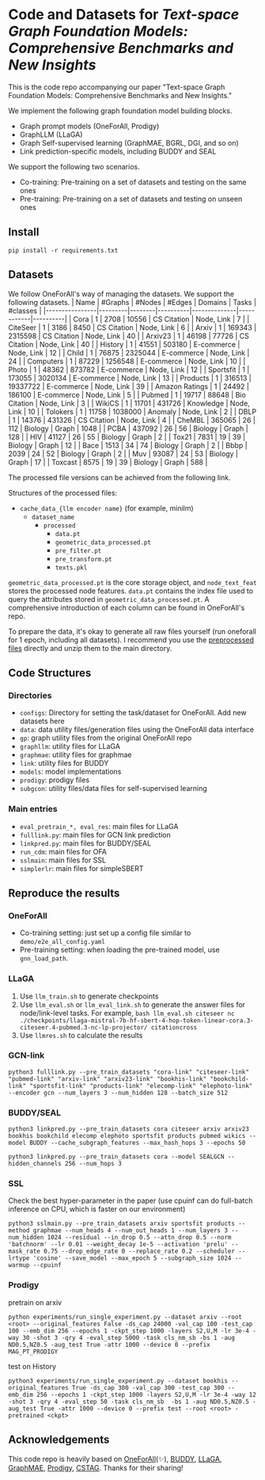 # Code and Datasets for *Text-space Graph Foundation Models: Comprehensive Benchmarks and New Insights*

This is the code repo accompanying our paper "Text-space Graph Foundation Models: Comprehensive Benchmarks and New Insights."

We implement the following graph foundation model building blocks.

* Graph prompt models (OneForAll, Prodigy)
* GraphLLM (LLaGA)
* Graph Self-supervised learning (GraphMAE, BGRL, DGI, and so on)
* Link prediction-specific models, including BUDDY and SEAL

We support the following two scenarios.

* Co-training: Pre-training on a set of datasets and testing on the same ones
* Pre-training: Pre-training on a set of datasets and testing on unseen ones

## Install

``` 
pip install -r requirements.txt
```

## Datasets

We follow OneForAll's way of managing the datasets. We support the following datasets. 
| Name           | #Graphs | #Nodes | #Edges   | Domains      | Tasks      | #classes |
|----------------|---------|--------|----------|--------------|------------|----------|
| Cora           | 1       | 2708   | 10556    | CS Citation  | Node, Link | 7        |
| CiteSeer       | 1       | 3186   | 8450     | CS Citation  | Node, Link | 6        |
| Arxiv          | 1       | 169343 | 2315598  | CS Citation  | Node, Link | 40       |
| Arxiv23        | 1       | 46198  | 77726    | CS Citation  | Node, Link | 40       |
| History        | 1       | 41551  | 503180   | E-commerce   | Node, Link | 12       |
| Child          | 1       | 76875  | 2325044  | E-commerce   | Node, Link | 24       |
| Computers      | 1       | 87229  | 1256548  | E-commerce   | Node, Link | 10       |
| Photo          | 1       | 48362  | 873782   | E-commerce   | Node, Link | 12       |
| Sportsfit      | 1       | 173055 | 3020134  | E-commerce   | Node, Link | 13       |
| Products       | 1       | 316513 | 19337722 | E-commerce   | Node, Link | 39       |
| Amazon Ratings | 1       | 24492  | 186100   | E-commerce   | Node, Link | 5        |
| Pubmed         | 1       | 19717  | 88648    | Bio Citation | Node, Link | 3        |
| WikiCS         | 1       | 11701  | 431726   | Knowledge    | Node, Link | 10       |
| Tolokers       | 1       | 11758  | 1038000  | Anomaly      | Node, Link | 2        |
| DBLP           | 1       | 14376  | 431326   | CS Citation  | Node, Link | 4        |
| CheMBL         | 365065  | 26     | 112      | Biology      | Graph      | 1048     |
| PCBA           | 437092  | 26     | 56       | Biology      | Graph      | 128      |
| HIV            | 41127   | 26     | 55       | Biology      | Graph      | 2        |
| Tox21          | 7831    | 19     | 39       | Biology      | Graph      | 12       |
| Bace           | 1513    | 34     | 74       | Biology      | Graph      | 2        |
| Bbbp           | 2039    | 24     | 52       | Biology      | Graph      | 2        |
| Muv            | 93087   | 24     | 53       | Biology      | Graph      | 17       |
| Toxcast        | 8575    | 19     | 39       | Biology      | Graph      | 588      |

The processed file versions can be achieved from the following link.

Structures of the processed files:
* `cache_data_{llm encoder name}` (for example, minilm)
  * `dataset_name`
    * `processed`
      * `data.pt`
      * `geometric_data_processed.pt`
      * `pre_filter.pt`
      * `pre_transform.pt`
      * `texts.pkl`

`geometric_data_processed.pt` is the core storage object, and `node_text_feat` stores the processed node features.
`data.pt` contains the index file used to query the attributes stored in `geometric_data_processed.pt`.
A comprehensive introduction of each column can be found in OneForAll's repo. 

To prepare the data, it's okay to generate all raw files yourself (run oneforall for 1 epoch, including all datasets). I recommend you use the [preprocessed files](https://huggingface.co/datasets/zkchen/tsgfm/blob/main/minilmdata.zip) directly and unzip them to the main directory. 


## Code Structures

### Directories

* `configs`: Directory for setting the task/dataset for OneForAll. Add new datasets here
* `data`: data utility files/generation files using the OneForAll data interface
* `gp`: graph utility files from the original OneForAll repo
* `graphllm`: utility files for LLaGA
* `graphmae`: utility files for graphmae
* `link`: utility files for BUDDY
* `models`: model implementations
* `prodigy`: prodigy files
* `subgcon`: utility files/data files for self-supervised learning

### Main entries

* `eval_pretrain_*, eval_res`: main files for LLaGA
* `fulllink.py`: main files for GCN link prediction
* `linkpred.py`: main files for BUDDY/SEAL
* `run_cdm`: main files for OFA
* `sslmain`: main files for SSL
* `simplerlr`: main files for simpleSBERT





## Reproduce the results

### OneForAll
* Co-training setting: just set up a config file similar to `demo/e2e_all_config.yaml`
* Pre-training setting: when loading the pre-trained model, use `gnn_load_path`.

### LLaGA
1. Use `llm_train.sh` to generate checkpoints
2. Use `llm_eval.sh` or `llm_eval_link.sh` to generate the answer files for node/link-level tasks. For example, `bash llm_eval.sh citeseer nc ./checkpoints/llaga-mistral-7b-hf-sbert-4-hop-token-linear-cora.3-citeseer.4-pubmed.3-nc-lp-projector/ citationcross`
3. Use `llmres.sh` to calculate the results

### GCN-link

```
python3 fulllink.py --pre_train_datasets "cora-link" "citeseer-link" "pubmed-link" "arxiv-link" "arxiv23-link" "bookhis-link" "bookchild-link" "sportsfit-link" "products-link" "elecomp-link" "elephoto-link" --encoder gcn --num_layers 3 --num_hidden 128 --batch_size 512
```

### BUDDY/SEAL

```
python3 linkpred.py --pre_train_datasets cora citeseer arxiv arxiv23 bookhis bookchild elecomp elephoto sportsfit products pubmed wikics --model BUDDY --cache_subgraph_features --max_hash_hops 3 --epochs 50
```

```
python3 linkpred.py --pre_train_datasets cora --model SEALGCN --hidden_channels 256 --num_hops 3
```

### SSL

Check the best hyper-parameter in the paper (use cpuinf can do full-batch inference on CPU, which is faster on our environment)
```
python3 sslmain.py --pre_train_datasets arxiv sportsfit products --method graphmae --num_heads 4 --num_out_heads 1 --num_layers 3 --num_hidden 1024 --residual --in_drop 0.5 --attn_drop 0.5 --norm 'batchnorm' --lr 0.01 --weight_decay 1e-5 --activation 'prelu' --mask_rate 0.75 --drop_edge_rate 0 --replace_rate 0.2 --scheduler --lrtype 'cosine' --save_model --max_epoch 5 --subgraph_size 1024 --warmup --cpuinf
```

### Prodigy

pretrain on arxiv
```
python experiments/run_single_experiment.py --dataset arxiv --root <root> --original_features False -ds_cap 24000 -val_cap 100 -test_cap 100 --emb_dim 256 --epochs 1 -ckpt_step 1000 -layers S2,U,M -lr 3e-4 -way 30 -shot 3 -qry 4 -eval_step 5000 -task cls_nm_sb -bs 1 -aug ND0.5,NZ0.5 -aug_test True -attr 1000 --device 0 --prefix MAG_PT_PRODIGY
```

test on History
```
python3 experiments/run_single_experiment.py --dataset bookhis --original_features True -ds_cap 300 -val_cap 300 -test_cap 300 --emb_dim 256 --epochs 1 -ckpt_step 1000 -layers S2,U,M -lr 3e-4 -way 12 -shot 3 -qry 4 -eval_step 50 -task cls_nm_sb  -bs 1 -aug ND0.5,NZ0.5 -aug_test True -attr 1000 --device 0 --prefix test --root <root> -pretrained <ckpt>
```


## Acknowledgements

This code repo is heavily based on [OneForAll](https://github.com/LechengKong/OneForAll)(✨), [BUDDY](https://github.com/melifluos/subgraph-sketching), [LLaGA](https://github.com/VITA-Group/LLaGA), [GraphMAE](https://github.com/THUDM/GraphMAE), [Prodigy](https://github.com/snap-stanford/prodigy), [CSTAG](https://github.com/sktsherlock/TAG-Benchmark). Thanks for their sharing!
